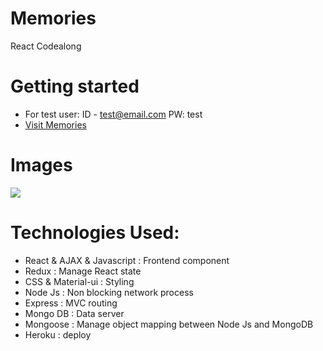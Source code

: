 # Memories

React Codealong

# Getting started

- For test user: ID - test@email.com PW: test
- [Visit Memories](https://memories-nj.herokuapp.com/)

# Images

<img src="https://i.imgur.com/wCoNAA4.png">

# Technologies Used:

- React & AJAX & Javascript : Frontend component
- Redux : Manage React state
- CSS & Material-ui : Styling
- Node Js : Non blocking network process
- Express : MVC routing
- Mongo DB : Data server
- Mongoose : Manage object mapping between Node Js and MongoDB
- Heroku : deploy
